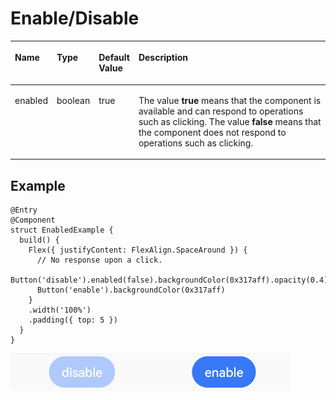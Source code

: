 # Enable/Disable<a name="EN-US_TOPIC_0000001119928238"></a>

<a name="table3897mcpsimp"></a>
<table><thead align="left"><tr id="row3904mcpsimp"><th class="cellrowborder" valign="top" width="12.24%" id="mcps1.1.5.1.1"><p id="p3906mcpsimp"><a name="p3906mcpsimp"></a><a name="p3906mcpsimp"></a>Name</p>
</th>
<th class="cellrowborder" valign="top" width="12.1%" id="mcps1.1.5.1.2"><p id="p3908mcpsimp"><a name="p3908mcpsimp"></a><a name="p3908mcpsimp"></a>Type</p>
</th>
<th class="cellrowborder" valign="top" width="10.85%" id="mcps1.1.5.1.3"><p id="p3910mcpsimp"><a name="p3910mcpsimp"></a><a name="p3910mcpsimp"></a>Default Value</p>
</th>
<th class="cellrowborder" valign="top" width="64.81%" id="mcps1.1.5.1.4"><p id="p3912mcpsimp"><a name="p3912mcpsimp"></a><a name="p3912mcpsimp"></a>Description</p>
</th>
</tr>
</thead>
<tbody><tr id="row3913mcpsimp"><td class="cellrowborder" valign="top" width="12.24%" headers="mcps1.1.5.1.1 "><p id="p3915mcpsimp"><a name="p3915mcpsimp"></a><a name="p3915mcpsimp"></a>enabled</p>
</td>
<td class="cellrowborder" valign="top" width="12.1%" headers="mcps1.1.5.1.2 "><p id="p3917mcpsimp"><a name="p3917mcpsimp"></a><a name="p3917mcpsimp"></a>boolean</p>
</td>
<td class="cellrowborder" valign="top" width="10.85%" headers="mcps1.1.5.1.3 "><p id="p3919mcpsimp"><a name="p3919mcpsimp"></a><a name="p3919mcpsimp"></a>true</p>
</td>
<td class="cellrowborder" valign="top" width="64.81%" headers="mcps1.1.5.1.4 "><p id="p3921mcpsimp"><a name="p3921mcpsimp"></a><a name="p3921mcpsimp"></a>The value <strong id="b14522251174915"><a name="b14522251174915"></a><a name="b14522251174915"></a>true</strong> means that the component is available and can respond to operations such as clicking. The value <strong id="b9788591501"><a name="b9788591501"></a><a name="b9788591501"></a>false</strong> means that the component does not respond to operations such as clicking.</p>
</td>
</tr>
</tbody>
</table>

## Example<a name="section4278134412416"></a>

```
@Entry
@Component
struct EnabledExample {
  build() {
    Flex({ justifyContent: FlexAlign.SpaceAround }) {
      // No response upon a click.
      Button('disable').enabled(false).backgroundColor(0x317aff).opacity(0.4)
      Button('enable').backgroundColor(0x317aff)
    }
    .width('100%')
    .padding({ top: 5 })
  }
}
```

![](figures/enabled.gif)

